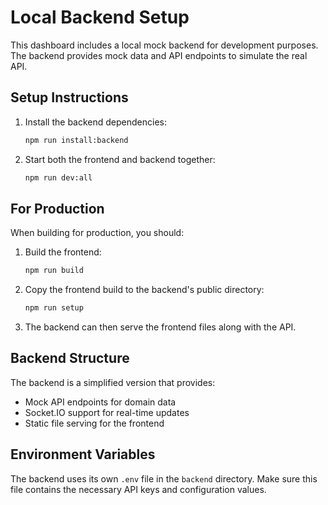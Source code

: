 # Local Backend Setup

This dashboard includes a local mock backend for development purposes. The backend provides mock data and API endpoints to simulate the real API.

## Setup Instructions

1. Install the backend dependencies:
   ```bash
   npm run install:backend
   ```

2. Start both the frontend and backend together:
   ```bash
   npm run dev:all
   ```

## For Production

When building for production, you should:

1. Build the frontend:
   ```bash
   npm run build
   ```

2. Copy the frontend build to the backend's public directory:
   ```bash
   npm run setup
   ```

3. The backend can then serve the frontend files along with the API.

## Backend Structure

The backend is a simplified version that provides:

- Mock API endpoints for domain data
- Socket.IO support for real-time updates
- Static file serving for the frontend

## Environment Variables

The backend uses its own `.env` file in the `backend` directory. Make sure this file contains the necessary API keys and configuration values. 